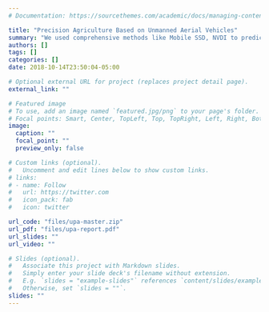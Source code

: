 ```yaml
---
# Documentation: https://sourcethemes.com/academic/docs/managing-content/

title: "Precision Agriculture Based on Unmanned Aerial Vehicles"
summary: "We used comprehensive methods like Mobile SSD, NVDI to predict crop yield and monitor the health status of crops. The project is based on a DJI Inspire UAV and PaddlePaddle deep learning framework. Won National Second Prize (top 10 in 1049 teams, 1%) in the China Artiﬁcial Intelligence Innovation Contest and 10,000 RMB bonus. A report in Chinese is provided."
authors: []
tags: []
categories: []
date: 2018-10-14T23:50:04-05:00

# Optional external URL for project (replaces project detail page).
external_link: ""

# Featured image
# To use, add an image named `featured.jpg/png` to your page's folder.
# Focal points: Smart, Center, TopLeft, Top, TopRight, Left, Right, BottomLeft, Bottom, BottomRight.
image:
  caption: ""
  focal_point: ""
  preview_only: false

# Custom links (optional).
#   Uncomment and edit lines below to show custom links.
# links:
# - name: Follow
#   url: https://twitter.com
#   icon_pack: fab
#   icon: twitter

url_code: "files/upa-master.zip"
url_pdf: "files/upa-report.pdf"
url_slides: ""
url_video: ""

# Slides (optional).
#   Associate this project with Markdown slides.
#   Simply enter your slide deck's filename without extension.
#   E.g. `slides = "example-slides"` references `content/slides/example-slides.md`.
#   Otherwise, set `slides = ""`.
slides: ""
---
```

